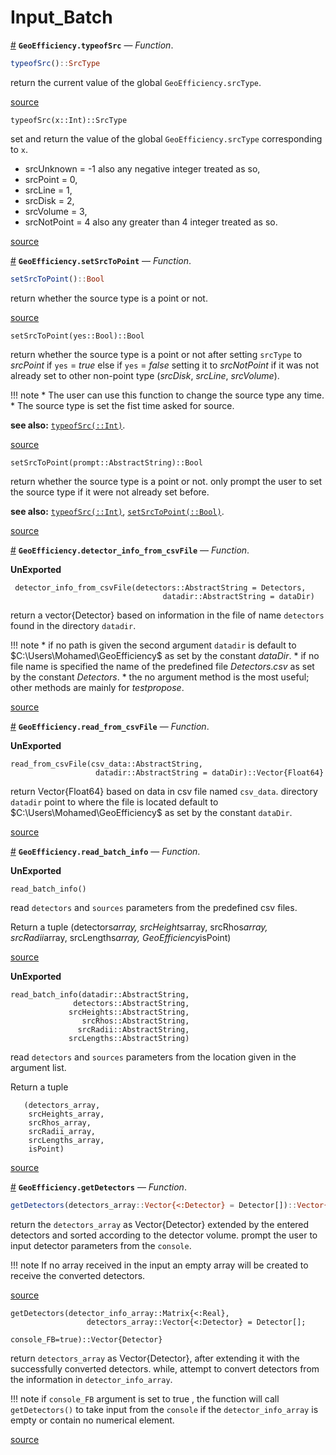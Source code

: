 
<a id='Input_Batch-1'></a>

# Input_Batch

<a id='GeoEfficiency.typeofSrc' href='#GeoEfficiency.typeofSrc'>#</a>
**`GeoEfficiency.typeofSrc`** &mdash; *Function*.



```julia
typeofSrc()::SrcType
```

return the current value of the global `GeoEfficiency.srcType`.


<a target='_blank' href='https://github.com/DrKrar/GeoEfficiency.jl/blob/1a10571702e3dae3a23fb7718c2bec2c312c1c42/src/Input_Batch.jl#L30-L35' class='documenter-source'>source</a><br>


```
typeofSrc(x::Int)::SrcType
```

set and return the value of the global `GeoEfficiency.srcType` corresponding to `x`.

  * srcUnknown = -1 also any negative integer treated as so,
  * srcPoint   = 0,
  * srcLine    = 1,
  * srcDisk    = 2,
  * srcVolume  = 3,
  * srcNotPoint = 4 also any greater than 4 integer treated as so.


<a target='_blank' href='https://github.com/DrKrar/GeoEfficiency.jl/blob/1a10571702e3dae3a23fb7718c2bec2c312c1c42/src/Input_Batch.jl#L38-L50' class='documenter-source'>source</a><br>

<a id='GeoEfficiency.setSrcToPoint' href='#GeoEfficiency.setSrcToPoint'>#</a>
**`GeoEfficiency.setSrcToPoint`** &mdash; *Function*.



```julia
setSrcToPoint()::Bool
```

return whether the source type is a point or not.


<a target='_blank' href='https://github.com/DrKrar/GeoEfficiency.jl/blob/1a10571702e3dae3a23fb7718c2bec2c312c1c42/src/Input_Batch.jl#L64-L68' class='documenter-source'>source</a><br>


```
setSrcToPoint(yes::Bool)::Bool
```

return whether the source type is a point or not after setting `srcType` to $srcPoint$ if  `yes` = $true$ else if `yes` = $false$ setting it to $srcNotPoint$ if it was not already  set to other non-point type ($srcDisk$, $srcLine$, $srcVolume$).

!!! note
      * The user can use this function to change the source type any time.
      * The source type is set the fist time asked for source.


**see also:** [`typeofSrc(::Int)`](Input_Batch.html#GeoEfficiency.typeofSrc).


<a target='_blank' href='https://github.com/DrKrar/GeoEfficiency.jl/blob/1a10571702e3dae3a23fb7718c2bec2c312c1c42/src/Input_Batch.jl#L71-L85' class='documenter-source'>source</a><br>


```
setSrcToPoint(prompt::AbstractString)::Bool
```

return whether the source type is a point or not. only prompt the user to set the source  type if it were not already set before. 

**see also:** [`typeofSrc(::Int)`](Input_Batch.html#GeoEfficiency.typeofSrc), [`setSrcToPoint(::Bool)`](Input_Batch.html#GeoEfficiency.setSrcToPoint).


<a target='_blank' href='https://github.com/DrKrar/GeoEfficiency.jl/blob/1a10571702e3dae3a23fb7718c2bec2c312c1c42/src/Input_Batch.jl#L97-L105' class='documenter-source'>source</a><br>

<a id='GeoEfficiency.detector_info_from_csvFile' href='#GeoEfficiency.detector_info_from_csvFile'>#</a>
**`GeoEfficiency.detector_info_from_csvFile`** &mdash; *Function*.



**UnExported**

```
 detector_info_from_csvFile(detectors::AbstractString = Detectors, 
                                  datadir::AbstractString = dataDir)
```

return a vector{Detector} based on information in the file of name `detectors` found in the  directory `datadir`.

!!! note
      * if no path is given the second argument `datadir` is default to $C:\Users\Mohamed\GeoEfficiency$ as set by   the constant $dataDir$.
      * if no file name is specified the name of the predefined file $Detectors.csv$ as set by   the constant $Detectors$.
      * the no argument method is the most useful; other methods are mainly for $test propose$.



<a target='_blank' href='https://github.com/DrKrar/GeoEfficiency.jl/blob/1a10571702e3dae3a23fb7718c2bec2c312c1c42/src/Input_Batch.jl#L112-L127' class='documenter-source'>source</a><br>

<a id='GeoEfficiency.read_from_csvFile' href='#GeoEfficiency.read_from_csvFile'>#</a>
**`GeoEfficiency.read_from_csvFile`** &mdash; *Function*.



**UnExported**

```
read_from_csvFile(csv_data::AbstractString, 
                   datadir::AbstractString = dataDir)::Vector{Float64}
```

return Vector{Float64} based on data in csv file named `csv_data`. directory `datadir` point to    where the file is located default to $C:\Users\Mohamed\GeoEfficiency$ as set by the constant `dataDir`.


<a target='_blank' href='https://github.com/DrKrar/GeoEfficiency.jl/blob/1a10571702e3dae3a23fb7718c2bec2c312c1c42/src/Input_Batch.jl#L148-L157' class='documenter-source'>source</a><br>

<a id='GeoEfficiency.read_batch_info' href='#GeoEfficiency.read_batch_info'>#</a>
**`GeoEfficiency.read_batch_info`** &mdash; *Function*.



**UnExported**

```
read_batch_info()
```

read `detectors` and `sources` parameters from the predefined csv files.

Return a tuple 	   (detectors*array, 		srcHeights*array, 		srcRhos*array, 		srcRadii*array, 		srcLengths*array, 		GeoEfficiency*isPoint)


<a target='_blank' href='https://github.com/DrKrar/GeoEfficiency.jl/blob/1a10571702e3dae3a23fb7718c2bec2c312c1c42/src/Input_Batch.jl#L179-L194' class='documenter-source'>source</a><br>


**UnExported**

```
read_batch_info(datadir::AbstractString,
              detectors::AbstractString, 
             srcHeights::AbstractString,
                srcRhos::AbstractString,
               srcRadii::AbstractString,
             srcLengths::AbstractString)
```

read `detectors` and `sources` parameters from the location given in the argument list.

Return a tuple

```
   (detectors_array,
	srcHeights_array,
	srcRhos_array,
	srcRadii_array,
	srcLengths_array,
	isPoint)
```


<a target='_blank' href='https://github.com/DrKrar/GeoEfficiency.jl/blob/1a10571702e3dae3a23fb7718c2bec2c312c1c42/src/Input_Batch.jl#L202-L223' class='documenter-source'>source</a><br>

<a id='GeoEfficiency.getDetectors' href='#GeoEfficiency.getDetectors'>#</a>
**`GeoEfficiency.getDetectors`** &mdash; *Function*.



```julia
getDetectors(detectors_array::Vector{<:Detector} = Detector[])::Vector{Detector}
```

return the `detectors_array` as Vector{Detector} extended by the entered detectors and sorted according to the  detector volume.  prompt the user to input detector parameters from the `console`.

!!! note
    If no array received in the input an empty array will be created to receive the converted detectors.



<a target='_blank' href='https://github.com/DrKrar/GeoEfficiency.jl/blob/1a10571702e3dae3a23fb7718c2bec2c312c1c42/src/Input_Batch.jl#L282-L293' class='documenter-source'>source</a><br>


```
getDetectors(detector_info_array::Matrix{<:Real}, 
				 detectors_array::Vector{<:Detector} = Detector[]; 
				 						   console_FB=true)::Vector{Detector}
```

return `detectors_array` as Vector{Detector}, after extending it with the successfully converted detectors. while,  attempt to convert detectors from the information in `detector_info_array`. 

!!! note
    if `console_FB` argument is set to true , the function will call `getDetectors()` to take input from the `console` if the `detector_info_array` is empty or contain no numerical element.



<a target='_blank' href='https://github.com/DrKrar/GeoEfficiency.jl/blob/1a10571702e3dae3a23fb7718c2bec2c312c1c42/src/Input_Batch.jl#L315-L328' class='documenter-source'>source</a><br>

